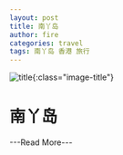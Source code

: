 ```yaml
---
layout: post
title: 南丫岛
author: fire
categories: travel 
tags: 南丫岛 香港 旅行
---
```


![title](http://image.sideproject.cn/title/title_102.jpg){:class="image-title"}

南丫岛
===



---Read More---
